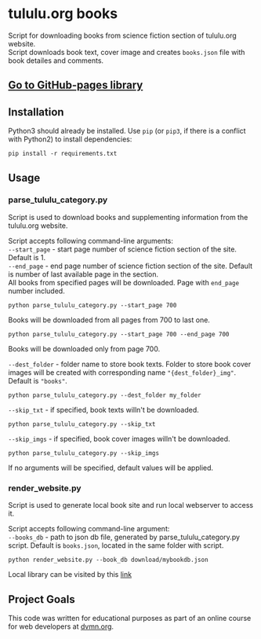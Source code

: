 # tululu.org books

Script for downloading books from science fiction section of tululu.org website.  
Script downloads book text, cover image and creates `books.json` file with book detailes and comments.

## [Go to GitHub-pages library](https://paraigor.github.io/local_library/pages/index1.html)

## Installation

Python3 should already be installed. 
Use `pip` (or `pip3`, if there is a conflict with Python2) to install dependencies:
```
pip install -r requirements.txt
```

## Usage

### parse_tululu_category.py
Script is used to download books and supplementing information from the tululu.org website.

Script accepts following command-line arguments:  
`--start_page` - start page number of science fiction section of the site. Default is 1.  
`--end_page` - end page number of science fiction section of the site. Default is number of last available page in the section.  
All books from specified pages will be downloaded. Page with `end_page` number included.
```
python parse_tululu_category.py --start_page 700
```
Books will be downloaded from all pages from 700 to last one.
```
python parse_tululu_category.py --start_page 700 --end_page 700
```
Books will be downloaded only from page 700.

`--dest_folder` - folder name to store book texts. Folder to store book cover images will be created with corresponding name `"{dest_folder}_img"`. Default is `"books"`.
```
python parse_tululu_category.py --dest_folder my_folder
```
`--skip_txt` - if specified, book texts willn't be downloaded.
```
python parse_tululu_category.py --skip_txt
```
`--skip_imgs` - if specified, book cover images willn't be downloaded.
```
python parse_tululu_category.py --skip_imgs
```
If no arguments will be specified, default values will be applied.

### render_website.py
Script is used to generate local book site and run local webserver to access it.

Script accepts following command-line argument:  
`--books_db` - path to json db file, generated by parse_tululu_category.py script. Default is `books.json`, located in the same folder with script.
```
python render_website.py --book_db download/mybookdb.json
```

Local library can be visited by this [link](http://127.0.0.1:8080/pages/index1.html)

## Project Goals

This code was written for educational purposes as part of an online course for web developers at [dvmn.org](https://dvmn.org/).
